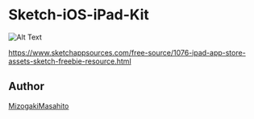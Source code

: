 # Sketch-iOS-iPad-Kit

![Alt Text](https://github.com/Sketch-MMizogaki/Sketch-iOS-iPad-Kit/blob/master/alexmuench-ipad-app-store-assets.png)  

https://www.sketchappsources.com/free-source/1076-ipad-app-store-assets-sketch-freebie-resource.html

## Author

[MizogakiMasahito](https://github.com/MMizogaki)
